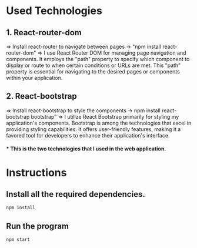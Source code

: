 # Used Technologies

## 1. React-router-dom

=> Install react-router to navigate between pages -> "npm install react-router-dom"
=> I use React Router DOM for managing page navigation and components.
It employs the "path" property to specify which component to display or route
to when certain conditions or URLs are met. This "path" property is essential
for navigating to the desired pages or components within your application.

## 2. React-bootstrap

=> Install react-bootstrap to style the components -> npm install react-bootstrap bootstrap"
=> I utilize React Bootstrap primarily for styling my application's components.
Bootstrap is among the technologies that excel in providing styling capabilities.
It offers user-friendly features, making it a favored tool for developers to enhance
their application's interface.

#### \* This is the two technologies that I used in the web application.

##

# Instructions

## Install all the required dependencies.

```bash
npm install
```

## Run the program

```bash
npm start
```
